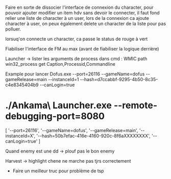 Faire en sorte de dissocier l'interface de connexion du character, pour pouvoir ajouter modifier un item hdv sans devoir le connecter, il faut fond relier une liste de character à un user, lors de la connexion ca ajoute character à user, on peux également
delete un character de la liste pour pas polluer.

lorsuq'on connecte un character, ca passe le status de rouge à vert

Fiabiliser l'interface de FM au max (avant de fiabiliser la logique derrière)

Launcher ->
lister les arguments de process dans cmd : WMIC path win32_process get Caption,Processid,Commandline

Example pour lancer Dofus.exe --port=26116 --gameName=dofus --gameRelease=main --instanceId=1 --hash=d7ccabbf-9295-4b50-8c35-c4e8345404b9 --canLogin=true

# ./Ankama\ Launcher.exe --remote-debugging-port=8080

[
'--port=26116',
'--gameName=dofus',
'--gameRelease=main',
'--instanceId=X',
'--hash=50b7efac-416e-4160-920c-8f6aXXXXXXXX',
'--canLogin=true'
]

Quand enemy est une dd -> plouf pas le bon enemy

Harvest -> highlight chene ne marche pas tjrs correctement

- Faire un meilleur truc pour problème de tsp
